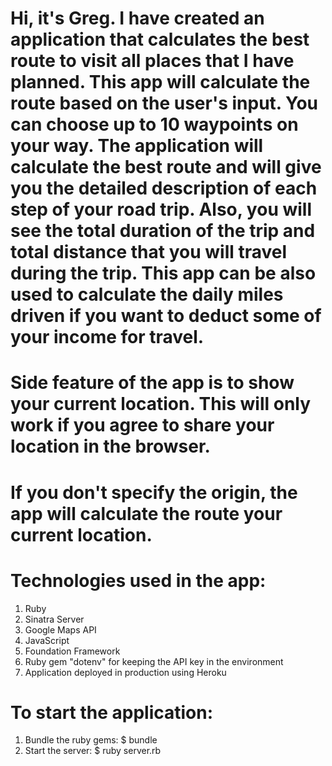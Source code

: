 # Hi, it's Greg. I have created an application that calculates the best route to visit all places that I have planned. This app will calculate the route based on the user's input. You can choose up to 10 waypoints on your way. The application will calculate the best route and will give you the detailed description of each step of your road trip. Also, you will see the total duration of the trip and total distance that you will travel during the trip. This app can be also used to calculate the daily miles driven if you want to deduct some of your income for travel.
# Side feature of the app is to show your current location. This will only work if you agree to share your location in the browser.
# If you don't specify the origin, the app will calculate the route your current location.

# Technologies used in the app:
  1. Ruby
  2. Sinatra Server
  3. Google Maps API
  4. JavaScript
  5. Foundation Framework
  6. Ruby gem "dotenv" for keeping the API key in the environment
  7. Application deployed in production using Heroku

# To start the application:
  1. Bundle the ruby gems:
    $ bundle
  2. Start the server:
    $ ruby server.rb
